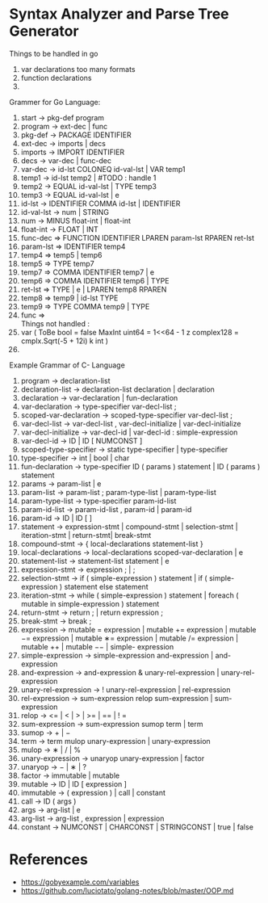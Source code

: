 Syntax Analyzer and Parse Tree Generator
=======================================
Things to be handled in go
1. var declarations too many formats
2. function declarations
3.


Grammer for Go Language:

1.  start → pkg-def program
2.  program → ext-dec | func
3.  pkg-def → PACKAGE IDENTIFIER 
4.  ext-dec → imports | decs
5.  imports → IMPORT IDENTIFIER
6.  decs → var-dec | func-dec
7.  var-dec → id-lst COLONEQ id-val-lst | VAR temp1
8.  temp1 → id-lst temp2				                      |	#TODO : handle 1 
9.  temp2 → EQUAL id-val-lst | TYPE temp3
10. temp3 → EQUAL id-val-lst | e 
11. id-lst → IDENTIFIER COMMA id-lst | IDENTIFIER
12. id-val-lst → num | STRING   
13. num → MINUS float-int | float-int 
14. float-int → FLOAT | INT
15. func-dec => FUNCTION IDENTIFIER LPAREN param-lst RPAREN ret-lst
16. param-lst => IDENTIFIER temp4
17. temp4 => temp5 | temp6
18. temp5 => TYPE temp7
19. temp7 => COMMA IDENTIFIER temp7 | e
20. temp6 => COMMA IDENTIFIER temp6 | TYPE 
21. ret-lst => TYPE | e | LPAREN temp8 RPAREN
22. temp8 => temp9 | id-lst TYPE
23. temp9 => TYPE COMMA temp9 | TYPE
24. func =>  
Things not handled :
1. 
    var (
    	ToBe   bool       = false
    	MaxInt uint64     = 1<<64 - 1
    	z      complex128 = cmplx.Sqrt(-5 + 12i)
    	k int
    )
2.
Example Grammar of C- Language

1. program → declaration-list
2. declaration-list → declaration-list declaration | declaration
3. declaration → var-declaration | fun-declaration
4. var-declaration → type-specifier var-decl-list ;
5. scoped-var-declaration → scoped-type-specifier var-decl-list ;
6. var-decl-list → var-decl-list , var-decl-initialize | var-decl-initialize
7. var-decl-initialize → var-decl-id | var-decl-id : simple-expression
8. var-decl-id → ID | ID [ NUMCONST ]
9. scoped-type-specifier → static type-specifier | type-specifier
10. type-specifier → int | bool | char
11. fun-declaration → type-specifier ID ( params ) statement | ID ( params ) statement
12. params → param-list | e
13. param-list → param-list ; param-type-list | param-type-list
14. param-type-list → type-specifier param-id-list
15. param-id-list → param-id-list , param-id | param-id
16. param-id → ID | ID [ ]
17. statement → expression-stmt | compound-stmt | selection-stmt | iteration-stmt | return-stmt| break-stmt
18. compound-stmt → { local-declarations statement-list }
19. local-declarations → local-declarations scoped-var-declaration | e
20. statement-list → statement-list statement | e
21. expression-stmt → expression ; | ;
22. selection-stmt → if ( simple-expression ) statement | if ( simple-expression ) statement else statement
23. iteration-stmt → while ( simple-expression ) statement | foreach ( mutable in simple-expression ) statement 
24. return-stmt → return ; | return expression ;
25. break-stmt → break ;
26. expression → mutable = expression | mutable += expression | mutable −= expression | mutable ∗= expression | mutable /= expression | mutable ++ | mutable −− | simple- expression
27. simple-expression → simple-expression and-expression | and-expression
28. and-expression → and-expression & unary-rel-expression | unary-rel-expression
29. unary-rel-expression → ! unary-rel-expression | rel-expression
30. rel-expression → sum-expression relop sum-expression | sum-expression
31. relop → <= | < | > | >= | == | ! =
32. sum-expression → sum-expression sumop term | term
33. sumop → + | −
34. term → term mulop unary-expression | unary-expression
35. mulop → ∗ | / | %
36. unary-expression → unaryop unary-expression | factor
37. unaryop → − | ∗ | ?
38. factor → immutable | mutable
39. mutable → ID | ID [ expression ]
40. immutable → ( expression ) | call | constant
41. call → ID ( args )
42. args → arg-list | e
43. arg-list → arg-list , expression | expression
44. constant → NUMCONST | CHARCONST | STRINGCONST | true | false


References 
==========

- https://gobyexample.com/variables
- https://github.com/luciotato/golang-notes/blob/master/OOP.md
